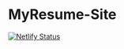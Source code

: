 # MyResume-Site
[![Netlify Status](https://api.netlify.com/api/v1/badges/ee42cef2-39ff-45ac-8076-49d8b9049895/deploy-status)](https://app.netlify.com/sites/shettyganeshprasad/deploys) 
